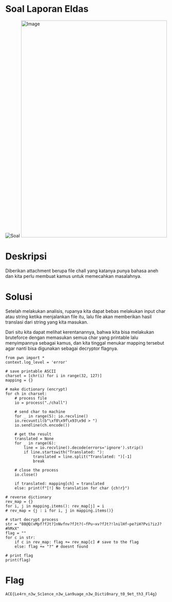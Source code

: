 # Soal Laporan Eldas #
![Soal]("https://github.com/user-attachments/assets/0a64b43d-4962-4942-aa41-a5612bd20ff9")
<img width="454" height="676" alt="Image" src="https://github.com/user-attachments/assets/0a64b43d-4962-4942-aa41-a5612bd20ff9" />
# Deskripsi #

Diberikan attachment berupa file chall yang katanya punya bahasa aneh dan kita perlu membuat kamus untuk memecahkan masalahnya.

# Solusi #

Setelah melakukan analisis, rupanya kita dapat bebas melakukan input char atau string ketika menjalankan file itu, lalu file akan memberikan hasil translasi dari string yang kita masukan.

Dari situ kita dapat melihat kerentanannya, bahwa kita bisa melakukan bruteforce dengan memasukan semua char yang printable lalu menyimpannya sebagai kamus, dan kita tinggal menukar mapping tersebut agar nanti bisa digunakan sebagai decryptor flagnya.

```
from pwn import *
context.log_level = 'error'

# save printable ASCII
charset = [chr(i) for i in range(32, 127)]
mapping = {}

# make dictionary (encrypt)
for ch in charset:
    # process file
    io = process("./chall")

    # send char to machine
    for _ in range(5): io.recvline()
    io.recvuntil(b"\xf0\x9f\x93\x9d > ")
    io.sendline(ch.encode())

    # get the result
    translated = None
    for _ in range(6):
        line = io.recvline().decode(errors='ignore').strip()
        if line.startswith("Translated: "):
            translated = line.split("Translated: ")[-1]
            break

    # close the process
    io.close()

    if translated: mapping[ch] = translated
    else: print(f"[!] No translation for char {ch!r}")

# reverse dictionary
rev_map = {}
for i, j in mapping.items(): rev_map[j] = i
# rev_map = {j : i for i, j in mapping.items()}

# start decrypt process
str = "80@Q(vMpf?fJt?]nNvfnv?fJt?(~fPu~xv?fJt?!lnilHf~pe?iH?Pvi?izJ?#hMxX"
flag = ""
for c in str:
    if c in rev_map: flag += rev_map[c] # save to the flag
    else: flag += "?" # doesnt found

# print flag
print(flag)
```

# Flag #
```
ACE{Le4rn_n3w_Sc1ence_n3w_Lan9uage_n3w_Dicti0nary_t0_9et_th3_Fl4g}
````
